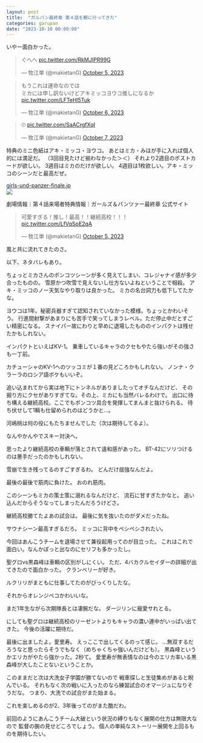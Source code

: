 ```yaml
---
layout: post
title:  "ガルパン最終章 第４話を観に行ってきた"
categories: garupan
date: "2023-10-10 00:00:00"
---
```


いやー面白かった。

<blockquote class="twitter-tweet tw-align-center"><p lang="ja" dir="ltr">ぐへへ <a href="https://t.co/RkMJIPR99G">pic.twitter.com/RkMJIPR99G</a></p>&mdash; 牧江単 (@makietanG) <a href="https://twitter.com/makietanG/status/1709871990075728049?ref_src=twsrc%5Etfw">October 5, 2023</a></blockquote> <script async src="https://platform.twitter.com/widgets.js" charset="utf-8"></script>

<blockquote class="twitter-tweet tw-align-center"><p lang="ja" dir="ltr">もうこれは運命なのでは<br>ミカには申し訳ないけどアキミッコヨウコ推しになるか <a href="https://t.co/LFTeHl5Tuk">pic.twitter.com/LFTeHl5Tuk</a></p>&mdash; 牧江単 (@makietanG) <a href="https://twitter.com/makietanG/status/1710282245603569978?ref_src=twsrc%5Etfw">October 6, 2023</a></blockquote> <script async src="https://platform.twitter.com/widgets.js" charset="utf-8"></script>

<blockquote class="twitter-tweet tw-align-center"><p lang="qme" dir="ltr">🙄 <a href="https://t.co/SaACrgfXqI">pic.twitter.com/SaACrgfXqI</a></p>&mdash; 牧江単 (@makietanG) <a href="https://twitter.com/makietanG/status/1710496649259454906?ref_src=twsrc%5Etfw">October 7, 2023</a></blockquote> <script async src="https://platform.twitter.com/widgets.js" charset="utf-8"></script>

特典のミニ色紙はアキ・ミッコ・ヨウコ。
あとはミカ・みほが手に入れば個人的には満足だ。
（3回目見たけど揃わなかった＞＜）
それより2週目のポストカードが欲しい。
3週目はミカのだけが欲しい。
4週目は1枚欲しい。アキ・ミッコのシーンだと最高だぜ。


<div class="card">
  <a href="https://girls-und-panzer-finale.jp/theater-finale04-visitor-benefits/"></a>
  <div class="card__header">
    <a href="https://girls-und-panzer-finale.jp/theater-finale04-visitor-benefits/">girls-und-panzer-finale.jp</a>
  </div>
  <div class="card__image">
    <img src="https://girls-und-panzer-finale.jp/iaY7mRf2zJ/wp-content/themes/gulpan-finale2020/img/ogp.png">
  </div>
  <div class="card__title">
    <p>劇場情報｜第４話来場者特典情報｜ガールズ＆パンツァー最終章 公式サイト</p>
  </div>
  <div class="card__description">
    <p></p>
  </div>
</div>


<blockquote class="twitter-tweet tw-align-center"><p lang="ja" dir="ltr">可愛すぎる！推し！最高！！継続高校！！！ <a href="https://t.co/LfVqSpE2qA">pic.twitter.com/LfVqSpE2qA</a></p>&mdash; 牧江単 (@makietanG) <a href="https://twitter.com/makietanG/status/1709901377575755938?ref_src=twsrc%5Etfw">October 5, 2023</a></blockquote> <script async src="https://platform.twitter.com/widgets.js" charset="utf-8"></script>

風と共に流れてきたのさ。

以下、ネタバレもあり。

ちょっとミカさんのポンコツシーンが多く見えてしまい、コレジャナイ感が多少合ったものの。
雪原かつ吹雪で見えないし仕方ないよねということで相殺。
アキ・ミッコのノー天気なやり取りは良かった。
ミカの名台詞力も低下してたかな。

ヨウコは1年。秘密兵器すぎて認知されていなかった模様。ちょっとかわいそう。
行進間射撃があまりにも苦手で笑ってしまうレベル。ただ停止中だとすごい精密になる。
スナイパー故にわりと早めに退場したもののインパクトは残せたかもしれない。

インパクトといえばKV-1。
乗車しているキャラのクセもやたら強いがその強さも一丁前。

カチューシャのKV-1へのツッコミが１番の見どころかもしれない。
ノンナ・クラーラのロシア語ボケもいいぞ。

追い込まれてから実は地下にトンネルがありましたってオチなんだけど、
その掘り方にクセがありすぎてな。その上、ミカにも当然バレるわけで。
出口に待ち構える継続高校。ここでもポンコツ具合を発揮してまんまと抜けられる。
待ち伏せして1輌も仕留められのはどうかと...。

河嶋桃は何の役にもたちませんでした（次は期待してるよ）。

なんやかんやでスキー対決へ。

思ったより継続高校の車輌が落とされて違和感があった。
BT-42にソリつけるのは悪手だったのかもしれない。

雪崩で生き残ってるのすごすぎるわ。
どんだけ屈強なんだよ。

最後の最後で筋肉に負けた。
おのれ筋肉。

このシーンもミカの策士策に溺れるなんだけど、
流石に甘すぎたかなと。
追い込んだからそうなってしまったんだろうけどさ。

継続高校勝てたよあの試合は。
最後に気を抜いたのがダメだったね。

サウナシーン最高すぎるだろ。
ミッコに背中をペシペシされたい。

今回はあんこうチームを退場させて兼役起用ってのが目立った。
これはこれで面白い。なんかぽっと出なのにセリフも多かったし。

聖グロvs黒森峰は車輌の区別がしにくい。
ただ、4バカクルセイダーの詳細が出てきたので面白かった。
クランベリーが好き。

ルクリリがまともに仕事してたのがびっくりしたな。

それからオレンジペコかわいいな。

まだ1年生ながら次期隊長とは凄腕だな。
ダージリンに寵愛サれとる。

にしても聖グロは継続高校のリーゼントよりもキャラの濃い連中がいっぱい出てきた。
今後の活躍に期待だ。

最後に出ましたよ。愛里寿。
えっここで出してくるのって感じ。
...無双するだろうなと思ったらそうでもなく（めちゃくちゃ強いんだけども）。
黒森峰というかエリカがやたら強かった。2秒て。
愛里寿が無表情なのは今のエリカ率いる黒森峰が大したことないということか。

このままだと次は大洗女子学園が勝てないので
戦車探しと生徒集めがあると睨んでいる。
それもなく次の戦いに入ったのなら練習試合のオマージュになりそうだな。
つまり、大洗での試合がまた始まる。

これを楽しめるのが2、3年後ってのがまた酷だわ。

前回のようにあんこうチーム大破という状況の縛りもなく展開の仕方は無限大なので
監督の腕の見せどころでしょう。
個人の単純なストーリー展開を上回るものを期待したい。
